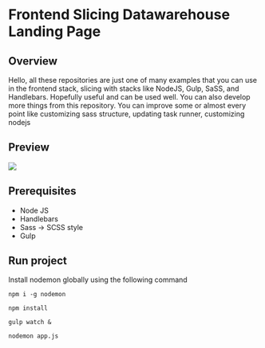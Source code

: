 # **Frontend Slicing Datawarehouse Landing Page**

## Overview

Hello, all these repositories are just one of many examples that you can use in the frontend stack, slicing with stacks like NodeJS, Gulp, SaSS, and Handlebars. Hopefully useful and can be used well. You can also develop more things from this repository. You can improve some or almost every point like customizing sass structure, updating task runner, customizing nodejs

## Preview

<img src="https://i.postimg.cc/pXy4NY3p/screencapture-127-0-0-1-8000-2021-11-05-09-50-27.png">

## Prerequisites 

  - Node JS
  - Handlebars
  - Sass -> SCSS style
  - Gulp

## Run project

Install nodemon globally using the following command

```
npm i -g nodemon
```

```
npm install
```

```
gulp watch &
```

```
nodemon app.js
```
